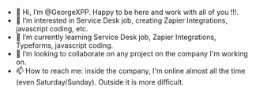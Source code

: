 - 👋 Hi, I’m @GeorgeXPP. Happy to be here and work with all of you !!!.
- 👀 I’m interested in Service Desk job, creating Zapier Integrations, javascript coding, etc.
- 🌱 I’m currently learning Service Desk job, Zapier Integrations, Typeforms, javascript coding.
- 💞️ I’m looking to collaborate on any project on the company I'm working on.
- 📫 How to reach me: inside the company, I'm online almost all the time (even Saturday/Sunday). Outside it is more difficult.

<!---
GeorgeXPP/GeorgeXPP is a ✨ special ✨ repository because its `README.md` (this file) appears on your GitHub profile.
You can click the Preview link to take a look at your changes.
--->
